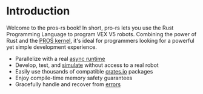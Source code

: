 # Introduction

Welcome to the pros-rs book! In short, pro-rs lets you use the Rust Programming Language to program VEX V5 robots. Combining the power of Rust and the [PROS kernel](https://pros.cs.purdue.edu/), it's ideal for programmers looking for a powerful yet simple development experience.

* Parallelize with a real [async runtime](https://docs.rs/pros/latest/pros/async_runtime/index.html)
* Develop, test, and [simulate](https://github.com/pros-rs/pros-simulator-gui) without access to a real robot
* Easily use thousands of compatible [crates.io](https://crates.io) packages
* Enjoy compile-time memory safety guarantees
* Gracefully handle and recover from [errors](https://docs.rs/pros/latest/pros/error/index.html)

